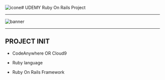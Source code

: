 ![icone](https://appraw.com/static/previews/downloads/i/0/l/s-icon-udemy-online-courses-0LL4NuFcFK-1.png)# UDEMY Ruby On Rails Project

----
![banner](http://www.onetin.com/images/ruby_banner.jpg)

----

## PROJECT INIT 

- CodeAnywhere OR Cloud9

- Ruby language 

- Ruby On Rails Framework 

